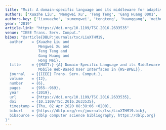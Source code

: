 ```yaml
---
title: "Muit: A domain-specific language and its middleware for adaptive mobile web-based user interfaces in ws-bpel"
authors: ['Xuazhe Liu', 'Mengwei Xu', 'Teng Teng', 'Gang Huang 0001', 'Hong Mei']
authors-key: ['liuxuazhe', 'xumengwei', 'tengteng', 'huanggang', 'meihong']
year: "2019"
article-link: "https://doi.org/10.1109/TSC.2016.2633535"
venue: "IEEE Trans. Serv. Comput."
bibex: "@article{DBLP:journals/tsc/LiuXTHM19,
  author    = {Xuazhe Liu and
               Mengwei Xu and
               Teng Teng and
               Gang Huang and
               Hong Mei},
  title     = {{MUIT:} {A} Domain-Specific Language and its Middleware for Adaptive
               Mobile Web-Based User Interfaces in {WS-BPEL}},
  journal   = {{IEEE} Trans. Serv. Comput.},
  volume    = {12},
  number    = {6},
  pages     = {955--969},
  year      = {2019},
  url       = {https://doi.org/10.1109/TSC.2016.2633535},
  doi       = {10.1109/TSC.2016.2633535},
  timestamp = {Thu, 02 Apr 2020 08:38:06 +0200},
  biburl    = {https://dblp.org/rec/journals/tsc/LiuXTHM19.bib},
  bibsource = {dblp computer science bibliography, https://dblp.org}
}"
---
```

